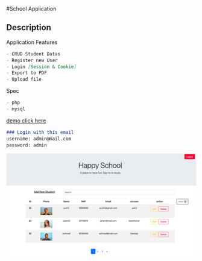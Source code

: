 #School Application

## Description
Application Features
```markdown
- CRUD Student Datas
- Register new User
- Login [Session & Cookie]
- Export to PDF
- Upload file
```

Spec
```markdown
- php
- mysql
```

[demo click here](www.arnoldtherigan.42web.io)

```markdown
### Login with this email
username: admin@mail.com
password: admin
```

![demothumbnail](thumbnail.png)